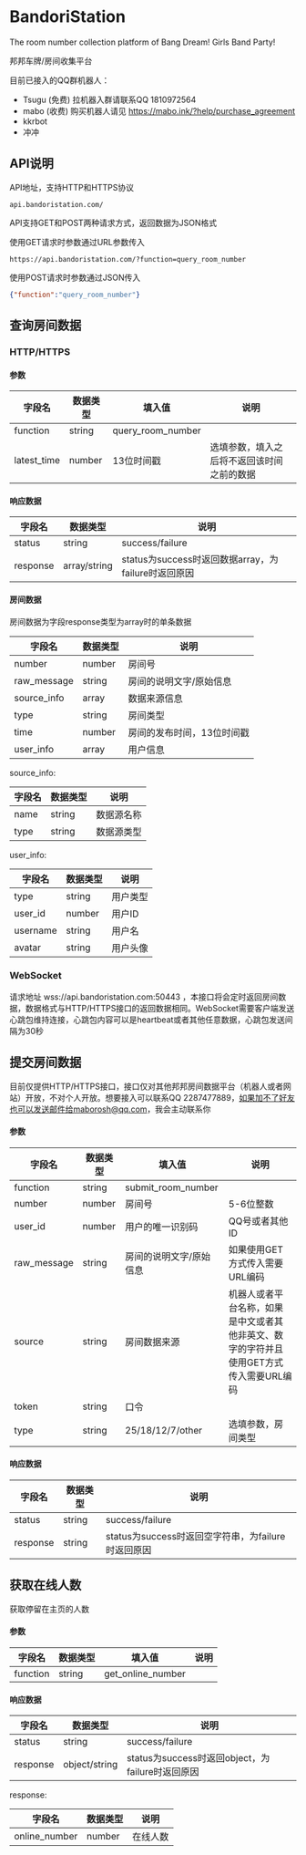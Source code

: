 # BandoriStation

The room number collection platform of Bang Dream! Girls Band Party!

邦邦车牌/房间收集平台

目前已接入的QQ群机器人：
- Tsugu (免费) 拉机器入群请联系QQ 1810972564
- mabo (收费) 购买机器人请见 https://mabo.ink/?help/purchase_agreement
- kkrbot
- 冲冲

## API说明

API地址，支持HTTP和HTTPS协议

```url
api.bandoristation.com/
```

API支持GET和POST两种请求方式，返回数据为JSON格式

使用GET请求时参数通过URL参数传入

```url
https://api.bandoristation.com/?function=query_room_number
```

使用POST请求时参数通过JSON传入

```json
{"function":"query_room_number"}
```

## 查询房间数据

### HTTP/HTTPS

#### 参数

| 字段名 | 数据类型 | 填入值 | 说明 |
| --- | --- | --- | --- |
| function | string | query_room_number |
| latest_time | number | 13位时间戳 | 选填参数，填入之后将不返回该时间之前的数据 |

#### 响应数据

| 字段名 | 数据类型 | 说明 |
| --- | --- | --- |
| status | string | success/failure |
| response | array/string | status为success时返回数据array，为failure时返回原因 |

#### 房间数据

房间数据为字段response类型为array时的单条数据

| 字段名 | 数据类型 | 说明 |
| --- | --- | --- |
| number | number | 房间号 |
| raw_message | string | 房间的说明文字/原始信息 |
| source_info | array | 数据来源信息 |
| type | string | 房间类型 |
| time | number | 房间的发布时间，13位时间戳 |
| user_info | array | 用户信息 |

source_info:

| 字段名 | 数据类型 | 说明 |
| --- | --- | --- |
| name | string | 数据源名称 |
| type | string | 数据源类型 |

user_info:

| 字段名 | 数据类型 | 说明 |
| --- | --- | --- |
| type | string | 用户类型 |
| user_id | number | 用户ID |
| username | string | 用户名 |
| avatar | string | 用户头像 |

### WebSocket

请求地址 wss://api.bandoristation.com:50443 ，本接口将会定时返回房间数据，数据格式与HTTP/HTTPS接口的返回数据相同。WebSocket需要客户端发送心跳包维持连接，心跳包内容可以是heartbeat或者其他任意数据，心跳包发送间隔为30秒

## 提交房间数据

目前仅提供HTTP/HTTPS接口，接口仅对其他邦邦房间数据平台（机器人或者网站）开放，不对个人开放。想要接入可以联系QQ 2287477889，如果加不了好友也可以发送邮件给maborosh@qq.com，我会主动联系你

#### 参数

| 字段名 | 数据类型 | 填入值 | 说明 |
| --- | --- | --- | --- |
| function | string | submit_room_number |
| number | number | 房间号 | 5-6位整数 |
| user_id | number | 用户的唯一识别码 | QQ号或者其他ID |
| raw_message | string | 房间的说明文字/原始信息 | 如果使用GET方式传入需要URL编码 |
| source | string | 房间数据来源 | 机器人或者平台名称，如果是中文或者其他非英文、数字的字符并且使用GET方式传入需要URL编码 |
| token | string | 口令 |
| type | string | 25/18/12/7/other | 选填参数，房间类型 |

#### 响应数据

| 字段名 | 数据类型 | 说明 |
| --- | --- | --- |
| status | string | success/failure |
| response | string | status为success时返回空字符串，为failure时返回原因 |

## 获取在线人数

获取停留在主页的人数

#### 参数

| 字段名 | 数据类型 | 填入值 | 说明 |
| --- | --- | --- | --- |
| function | string | get_online_number |

#### 响应数据

| 字段名 | 数据类型 | 说明 |
| --- | --- | --- |
| status | string | success/failure |
| response | object/string | status为success时返回object，为failure时返回原因 |

response:

| 字段名 | 数据类型 | 说明 |
| --- | --- | --- |
| online_number | number | 在线人数 |
